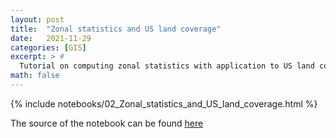 ```yaml
---
layout: post
title:  "Zonal statistics and US land coverage"
date:   2021-11-29
categories: [GIS]
excerpt: > #
  Tutorial on computing zonal statistics with application to US land cover data
math: false
---
```


{% include notebooks/02_Zonal_statistics_and_US_land_coverage.html %}

The source of the notebook can be found [here](https://github.com/cgroll/earth-gis/blob/2e3893a15a78fc1b708d3447a7ccc1adcf089300/notebooks/tutorials/02_Zonal_statistics_and_US_land_coverage.ipynb)